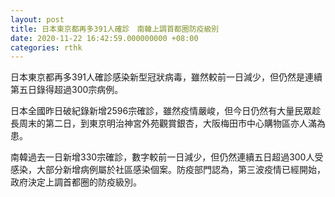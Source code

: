 ```yaml
---
layout: post
title: 日本東京都再多391人確診　南韓上調首都圈防疫級別
date: 2020-11-22 16:42:59.000000000 +08:00
categories: rthk
---
```


日本東京都再多391人確診感染新型冠狀病毒，雖然較前一日減少，但仍然是連續第五日錄得超過300宗病例。

日本全國昨日破紀錄新增2596宗確診，雖然疫情嚴峻，但今日仍然有大量民眾趁長周末的第二日，到東京明治神宮外苑觀賞銀杏，大阪梅田市中心購物區亦人滿為患。

南韓過去一日新增330宗確診，數字較前一日減少，但仍然連續五日超過300人受感染，大部分新增病例屬於社區感染個案。防疫部門認為，第三波疫情已經開始，政府決定上調首都圈的防疫級別。
